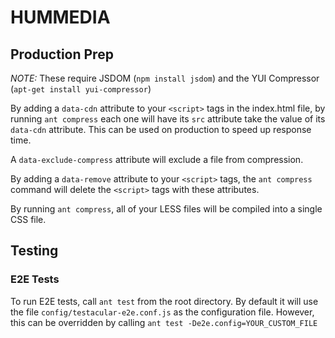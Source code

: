 HUMMEDIA
=========

Production Prep
------------------------
*NOTE:* These require JSDOM (`npm install jsdom`) and the YUI Compressor (`apt-get install yui-compressor`)

By adding a `data-cdn` attribute to your `<script>` tags in the index.html file, 
by running `ant compress` each one will have its `src` attribute take the value of
its `data-cdn` attribute. This can be used on production to speed up response time.

A `data-exclude-compress` attribute will exclude a file from compression.

By adding a `data-remove` attribute to your `<script>` tags, the `ant compress` command
will delete the `<script>` tags with these attributes.

By running `ant compress`, all of your LESS files will be compiled into a single CSS file.

Testing
-------

### E2E Tests
To run E2E tests, call `ant test` from the root directory. By default it will use the file `config/testacular-e2e.conf.js` as the configuration file. However, this can be overridden by calling `ant test -De2e.config=YOUR_CUSTOM_FILE`